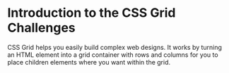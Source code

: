 # Introduction to the CSS Grid Challenges

CSS Grid helps you easily build complex web designs. It works by turning an HTML element into a grid container with rows and columns for you to place children elements where you want within the grid.